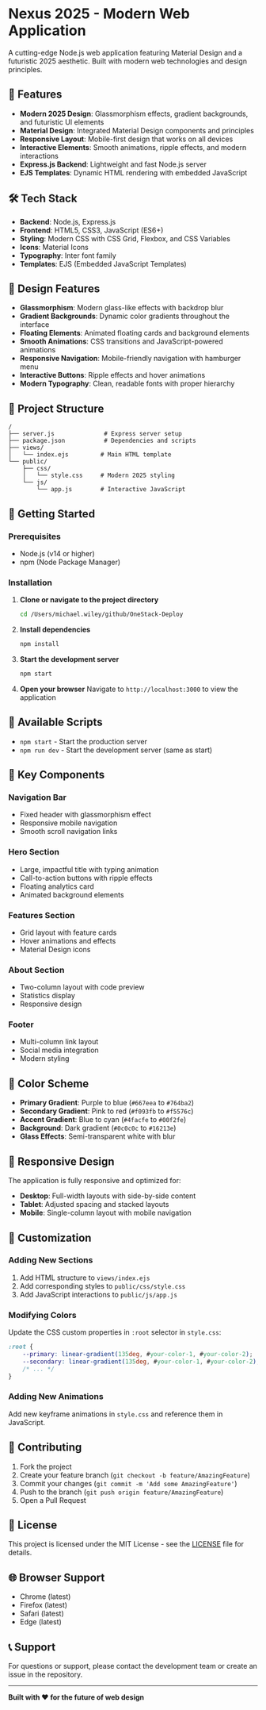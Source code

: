 # Nexus 2025 - Modern Web Application

A cutting-edge Node.js web application featuring Material Design and a futuristic 2025 aesthetic. Built with modern web technologies and design principles.

## 🚀 Features

- **Modern 2025 Design**: Glassmorphism effects, gradient backgrounds, and futuristic UI elements
- **Material Design**: Integrated Material Design components and principles
- **Responsive Layout**: Mobile-first design that works on all devices
- **Interactive Elements**: Smooth animations, ripple effects, and modern interactions
- **Express.js Backend**: Lightweight and fast Node.js server
- **EJS Templates**: Dynamic HTML rendering with embedded JavaScript

## 🛠️ Tech Stack

- **Backend**: Node.js, Express.js
- **Frontend**: HTML5, CSS3, JavaScript (ES6+)
- **Styling**: Modern CSS with CSS Grid, Flexbox, and CSS Variables
- **Icons**: Material Icons
- **Typography**: Inter font family
- **Templates**: EJS (Embedded JavaScript Templates)

## 🎨 Design Features

- **Glassmorphism**: Modern glass-like effects with backdrop blur
- **Gradient Backgrounds**: Dynamic color gradients throughout the interface
- **Floating Elements**: Animated floating cards and background elements
- **Smooth Animations**: CSS transitions and JavaScript-powered animations
- **Responsive Navigation**: Mobile-friendly navigation with hamburger menu
- **Interactive Buttons**: Ripple effects and hover animations
- **Modern Typography**: Clean, readable fonts with proper hierarchy

## 📁 Project Structure

```
/
├── server.js              # Express server setup
├── package.json           # Dependencies and scripts
├── views/
│   └── index.ejs         # Main HTML template
└── public/
    ├── css/
    │   └── style.css     # Modern 2025 styling
    └── js/
        └── app.js        # Interactive JavaScript
```

## 🚀 Getting Started

### Prerequisites

- Node.js (v14 or higher)
- npm (Node Package Manager)

### Installation

1. **Clone or navigate to the project directory**
   ```bash
   cd /Users/michael.wiley/github/OneStack-Deploy
   ```

2. **Install dependencies**
   ```bash
   npm install
   ```

3. **Start the development server**
   ```bash
   npm start
   ```

4. **Open your browser**
   Navigate to `http://localhost:3000` to view the application

## 🎯 Available Scripts

- `npm start` - Start the production server
- `npm run dev` - Start the development server (same as start)

## 🌟 Key Components

### Navigation Bar
- Fixed header with glassmorphism effect
- Responsive mobile navigation
- Smooth scroll navigation links

### Hero Section
- Large, impactful title with typing animation
- Call-to-action buttons with ripple effects
- Floating analytics card
- Animated background elements

### Features Section
- Grid layout with feature cards
- Hover animations and effects
- Material Design icons

### About Section
- Two-column layout with code preview
- Statistics display
- Responsive design

### Footer
- Multi-column link layout
- Social media integration
- Modern styling

## 🎨 Color Scheme

- **Primary Gradient**: Purple to blue (`#667eea` to `#764ba2`)
- **Secondary Gradient**: Pink to red (`#f093fb` to `#f5576c`)
- **Accent Gradient**: Blue to cyan (`#4facfe` to `#00f2fe`)
- **Background**: Dark gradient (`#0c0c0c` to `#16213e`)
- **Glass Effects**: Semi-transparent white with blur

## 📱 Responsive Design

The application is fully responsive and optimized for:
- **Desktop**: Full-width layouts with side-by-side content
- **Tablet**: Adjusted spacing and stacked layouts
- **Mobile**: Single-column layout with mobile navigation

## 🔧 Customization

### Adding New Sections
1. Add HTML structure to `views/index.ejs`
2. Add corresponding styles to `public/css/style.css`
3. Add JavaScript interactions to `public/js/app.js`

### Modifying Colors
Update the CSS custom properties in `:root` selector in `style.css`:
```css
:root {
    --primary: linear-gradient(135deg, #your-color-1, #your-color-2);
    --secondary: linear-gradient(135deg, #your-color-1, #your-color-2);
    /* ... */
}
```

### Adding New Animations
Add new keyframe animations in `style.css` and reference them in JavaScript.

## 🤝 Contributing

1. Fork the project
2. Create your feature branch (`git checkout -b feature/AmazingFeature`)
3. Commit your changes (`git commit -m 'Add some AmazingFeature'`)
4. Push to the branch (`git push origin feature/AmazingFeature`)
5. Open a Pull Request

## 📄 License

This project is licensed under the MIT License - see the [LICENSE](LICENSE) file for details.

## 🌐 Browser Support

- Chrome (latest)
- Firefox (latest)
- Safari (latest)
- Edge (latest)

## 📞 Support

For questions or support, please contact the development team or create an issue in the repository.

---

**Built with ❤️ for the future of web design**
